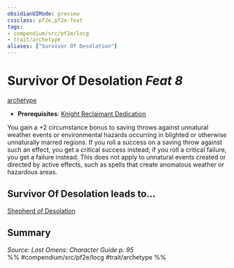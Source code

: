 ```yaml
---
obsidianUIMode: preview
cssclass: pf2e,pf2e-feat
tags:
- compendium/src/pf2e/locg
- trait/archetype
aliases: ["Survivor Of Desolation"]
---
```

# Survivor Of Desolation  *Feat 8*  
[archetype](archetype.md "Archetype Feat Trait")  

- **Prerequisites**: [Knight Reclaimant Dedication](knight-reclaimant-dedication-locg.md)

You gain a +2 circumstance bonus to saving throws against unnatural weather events or environmental hazards occurring in blighted or otherwise unnaturally marred regions. If you roll a success on a saving throw against such an effect, you get a critical success instead; if you roll a critical failure, you get a failure instead. This does not apply to unnatural events created or directed by active effects, such as spells that create anomalous weather or hazardous areas.

## Survivor Of Desolation leads to...

[Shepherd of Desolation](shepherd-of-desolation-lokl.md)

## Summary

*Source: Lost Omens: Character Guide p. 95*  
%% #compendium/src/pf2e/locg #trait/archetype %%